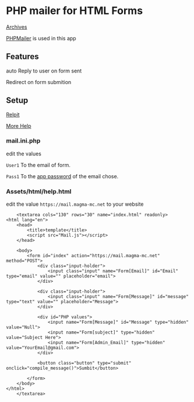 # PHP mailer for HTML Forms

[Archives](http://magma-mc.net/Archive/Mailer/)

[PHPMailer](https://github.com/PHPMailer/PHPMailer) is used in this app

## Features

auto Reply to user on form sent

Redirect on form submition

## Setup

[Relpit](https://replit.com/~)

[More Help](https://mail.magma-mc.net/Assets/html/help.html)

### mail.ini.php

edit the values

`User1` To the email of form.

`Pass1` To the [app password](https://myaccount.google.com/apppasswords) of the email chose.



### Assets/html/help.html

edit the value `https://mail.magma-mc.net` to your website

        <textarea cols="130" rows="30" name="index.html" readonly>
    <html lang="en">
        <head>
            <title>template</title>
            <script src="Mail.js"></script>
        </head>
        
        <body>
            <form id="index" action="https://mail.magma-mc.net" method="POST">
                <div class="input-holder">
                    <input class="input" name="Form[Email]" id="Email" type="email" value="" placeholder="email">
                </div>

                <div class="input-holder">
                    <input class="input" name="Form[Message]" id="message" type="text" value="" placeholder="Message">
                </div>

                <div id="PHP values">
                    <input name="Form[Message]" id="Message" type="hidden" value="Null">
                    <input name="Form[subject]" type="hidden" value="Subject Here">
                    <input name="Form[Admin_Email]" type="hidden" value="YourEmail@gmail.com">
                </div>

                <button class="button" type="submit" onclick="compile_message()">Sumbit</button>

            </form>
        </body>
    </html>
        </textarea>

